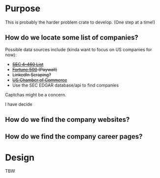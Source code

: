 # Purpose
This is probably the harder problem crate to develop.
(One step at a time!)
## How do we locate some list of companies?

Possible data sources include (kinda want to focus on US companies for now):

- ~~[SEC 4-460 List](https://www.sec.gov/files/rules/other/4-460list.htm)~~
- ~~[Fortune 500](https://fortune.com/fortune500/2021/search/) (Paywall)~~
- ~~LinkedIn Scraping?~~
- ~~[US Chamber of Commerce](https://www.uschamber.com/)~~
- Use the SEC EDGAR database/api to find companies

Captchas might be a concern.

I have decide

## How do we find the company websites?

## How do we find the company career pages?

# Design

TBW
```
```